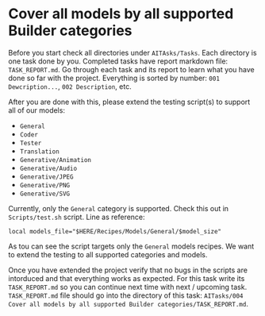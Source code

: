 # Cover all models by all supported Builder categories

Before you start check all directories under `AITAsks/Tasks`. Each directory is one task done by you.
Completed tasks have report markdown file: `TASK_REPORT.md`. Go through each task and its report to learn what you have done so far with the project.
Everything is sorted by number: `001 Dewcription...`, `002 Description`, etc.

After you are done with this, please extend the testing script(s) to support all of our models:

- `General`
- `Coder`
- `Tester`
- `Translation`
- `Generative/Animation`
- `Generative/Audio`
- `Generative/JPEG`
- `Generative/PNG`
- `Generative/SVG`

Currently, only the `General` category is supported. Check this out in `Scripts/test.sh` script. Line as reference:

`local models_file="$HERE/Recipes/Models/General/$model_size"`

As tou can see the script targets only the `General` models recipes. We want to extend the testing to all supported categories and models.

Once you have extended the project verify that no bugs in the scripts are intorduced and that everything works as expected.
For this task write its `TASK_REPORT.md` so you can continue next time with next / upcoming task. `TASK_REPORT.md` file should go into the directory of this task: `AITasks/004 Cover all models by all supported Builder categories/TASK_REPORT.md`.
